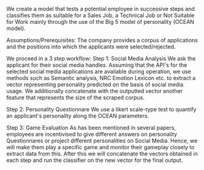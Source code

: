 We create a model that tests a potential employee in successive steps and classifies them as suitable for a Sales Job, a Technical Job or Not Suitable for Work mainly through the use of the Big 5 model of personality (OCEAN model).

Assumptions/Prerequisites: The company provides a corpus of applications and the positions into which the applicants were selected/rejected. 

We proceed in a 3 step workflow:
Step 1: Social Media Analysis
We ask the applicant for their social media handles. Assuming that the API's for the selected social media applications are available during operation, we use methods such as Semantic analysis, NRC Emotion Lexicon etc. to extract a vector representing personality predicted on the basis of social media usage. We additionally concatenate with the outputted vector another feature that represents the size of the scraped corpus.  

Step 2: Personality Questionnare
We use a likert scale-type test to quantify an applicant's personality along the OCEAN parameters. 

Step 3: Game Evaluation
As has been mentioned in several papers, employees are incentivised to give different answers on personality Questionnares or project different personalities on Social Media. Hence, we will make them play a specific game and monitor their gameplay closely to extract data from this. 
After this we will concatenate the vectors obtained in each step and run the classifier on the new vector for the final output. 

